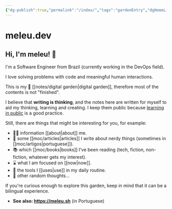 ```yaml
---
{"dg-publish":true,"permalink":"/index/","tags":"gardenEntry","dgHomeLink":true,"dgPassFrontmatter":false,"dgShowBacklinks":false,"dgShowLocalGraph":false}
---
```


# meleu.dev

## Hi, I'm meleu! 👋

I'm a Software Engineer from Brazil (currently working in the DevOps field).

I love solving problems with code and meaningful human interactions.

This is my 🌱 [[notes/digital garden|digital garden]], therefore most of the contents is not "finished".

I believe that **writing is thinking**, and the notes here are written for myself to aid my thinking, learning and creating. I keep them public because [learning in public](https://www.swyx.io/learn-in-public/) is a good practice.

Still, there are things that might be interesting for you, for example:

- 🧑‍💻 information [[about|about]] me.
- 📰 some [[moc/articles|articles]] I write about nerdy things (sometimes in [[moc/artigos|portuguese]]).
- 📚 which [[moc/books|books]] I've been reading (tech, fiction, non-fiction, whatever gets my interest).
- ⌛ what I am focused on [[now|now]].
- 🧰 the tools I [[uses|use]] in my daily routine.
- 💭 other random thoughts...

If you're curious enough to explore this garden, keep in mind that it can be a bilingual experience.

- **See also: <https://meleu.sh>** (in Portuguese)
